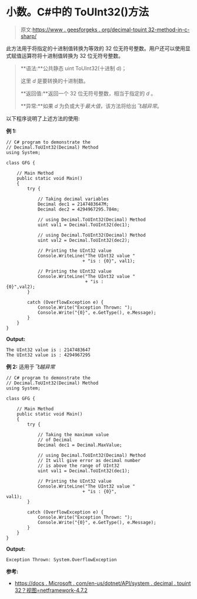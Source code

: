 # 小数。C#中的 ToUInt32()方法

> 原文:[https://www . geesforgeks . org/decimal-touint 32-method-in-c-sharp/](https://www.geeksforgeeks.org/decimal-touint32-method-in-c-sharp/)

此方法用于将指定的十进制值转换为等效的 32 位无符号整数。用户还可以使用显式赋值运算符将十进制值转换为 32 位无符号整数。

> **语法:**公共静态 uint ToUInt32(十进制 d)；
> 
> 这里 *d* 是要转换的十进制数。
> 
> **返回值:**返回一个 32 位无符号整数，相当于指定的 *d* 。
> 
> **异常:**如果 *d* 为负或大于*最大值*，该方法将给出*飞越异常*。

以下程序说明了上述方法的使用:

**例 1:**

```
// C# program to demonstrate the
// Decimal.ToUInt32(Decimal) Method
using System;

class GFG {

    // Main Method
    public static void Main()
    {
        try {

            // Taking decimal variables
            Decimal dec1 = 2147483647M;
            Decimal dec2 = 4294967295.784m;

            // using Decimal.ToUInt32(Decimal) Method
            uint val1 = Decimal.ToUInt32(dec1);

            // using Decimal.ToUInt32(Decimal) Method
            uint val2 = Decimal.ToUInt32(dec2);

            // Printing the UInt32 value
            Console.WriteLine("The UInt32 value "
                             + "is : {0}", val1);

            // Printing the UInt32 value
            Console.WriteLine("The UInt32 value "
                              + "is : {0}",val2);                              
        }

        catch (OverflowException e) {
            Console.Write("Exception Thrown: ");
            Console.Write("{0}", e.GetType(), e.Message);
        }
    }
}
```

**Output:**

```
The UInt32 value is : 2147483647
The UInt32 value is : 4294967295

```

**例 2:** 适用于*飞越异常*

```
// C# program to demonstrate the
// Decimal.ToUInt32(Decimal) Method
using System;

class GFG {

    // Main Method
    public static void Main()
    {
        try {

            // Taking the maximum value
            // of Decimal
            Decimal dec1 = Decimal.MaxValue;

            // using Decimal.ToUInt32(Decimal) Method
            // It will give error as decimal number
            // is above the range of UInt32
            uint val1 = Decimal.ToUInt32(dec1);

            // Printing the UInt32 value
            Console.WriteLine("The UInt32 value "
                             + "is : {0}", val1);                             
        }

        catch (OverflowException e) {
            Console.Write("Exception Thrown: ");
            Console.Write("{0}", e.GetType(), e.Message);
        }
    }
}
```

**Output:**

```
Exception Thrown: System.OverflowException

```

**参考:**

*   [https://docs . Microsoft . com/en-us/dotnet/API/system . decimal . touint 32？视图=netframework-4.7.2](https://docs.microsoft.com/en-us/dotnet/api/system.decimal.touint32?view=netframework-4.7.2)